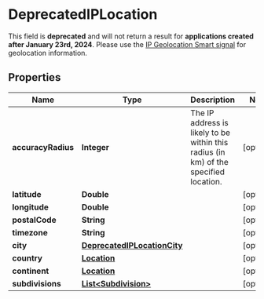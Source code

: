 

# DeprecatedIPLocation

This field is **deprecated** and will not return a result for **applications created after January 23rd, 2024**. Please use the [IP Geolocation Smart signal](https://dev.fingerprint.com/docs/smart-signals-overview#ip-geolocation) for geolocation information.

## Properties

| Name | Type | Description | Notes |
|------------ | ------------- | ------------- | -------------|
|**accuracyRadius** | **Integer** | The IP address is likely to be within this radius (in km) of the specified location. |  [optional] |
|**latitude** | **Double** |  |  [optional] |
|**longitude** | **Double** |  |  [optional] |
|**postalCode** | **String** |  |  [optional] |
|**timezone** | **String** |  |  [optional] |
|**city** | [**DeprecatedIPLocationCity**](DeprecatedIPLocationCity.md) |  |  [optional] |
|**country** | [**Location**](Location.md) |  |  [optional] |
|**continent** | [**Location**](Location.md) |  |  [optional] |
|**subdivisions** | [**List&lt;Subdivision&gt;**](Subdivision.md) |  |  [optional] |



